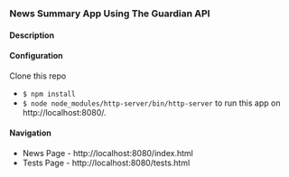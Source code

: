 ### News Summary App Using The Guardian API

#### Description

#### Configuration
Clone this repo
* `$ npm install`
* `$ node node_modules/http-server/bin/http-server` to run this app on http://localhost:8080/.

#### Navigation
* News Page - http://localhost:8080/index.html
* Tests Page - http://localhost:8080/tests.html
